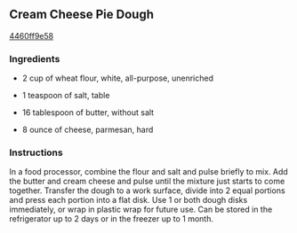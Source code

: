 ## Cream Cheese Pie Dough

[4460ff9e58](http://www.food.com/recipe/cream-cheese-pie-dough-489983)

### Ingredients

 - 2 cup of wheat flour, white, all-purpose, unenriched

 - 1 teaspoon of salt, table

 - 16 tablespoon of butter, without salt

 - 8 ounce of cheese, parmesan, hard

### Instructions

In a food processor, combine the flour and salt and pulse briefly to mix. Add the butter and cream cheese and pulse until the mixture just starts to come together. Transfer the dough to a work surface, divide into 2 equal portions and press each portion into a flat disk. Use 1 or both dough disks immediately, or wrap in plastic wrap for future use. Can be stored in the refrigerator up to 2 days or in the freezer up to 1 month.